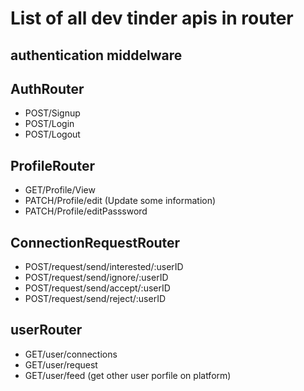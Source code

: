 # List of all dev tinder apis in router

## authentication middelware 

## AuthRouter
- POST/Signup
- POST/Login
- POST/Logout

## ProfileRouter
- GET/Profile/View 
- PATCH/Profile/edit (Update some information)
- PATCH/Profile/editPasssword

## ConnectionRequestRouter
- POST/request/send/interested/:userID
- POST/request/send/ignore/:userID
- POST/request/send/accept/:userID
- POST/request/send/reject/:userID

## userRouter
- GET/user/connections
- GET/user/request
- GET/user/feed (get other user porfile on platform)
